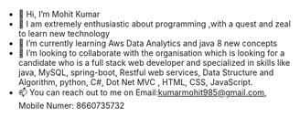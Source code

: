 - 👋 Hi, I’m Mohit Kumar
- 👀 I am extremely enthusiastic about programming ,with a quest and zeal to learn new technology 
- 🌱 I’m currently learning Aws Data Analytics and java 8 new concepts
- 💞️ I’m looking to collaborate with the organisation which is looking for a candidate who is a full stack web developer and specialized in skills like  java, MySQL, spring-boot, Restful web services, Data Structure and Algorithm, python, C#, Dot Net MVC , HTML, CSS, JavaScript.
- 📫 You can reach out to me on Email:kumarmohit985@gmail.com, Mobile Numer: 8660735732


<!---
mohitsahu007/mohitsahu007 is a ✨ special ✨ repository because its `README.md` (this file) appears on your GitHub profile.
You can click the Preview link to take a look at your changes.
--->
